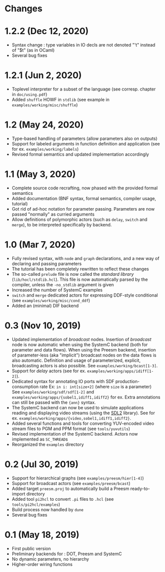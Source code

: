 # Changes

# 1.2.2 (Dec 12, 2020)

* Syntax change : type variables in IO decls are not denoted "'t" instead of "$t" (as in OCaml)
* Several bug fixes

# 1.2.1 (Jun 2, 2020)

* Toplevel interpreter for a subset of the language (see corresp. chapter in `doc/using.pdf`)
* Added `shuffle` HOWF in `stdlib` (see example in `examples/working/misc/shuffle`)

# 1.2 (May 24, 2020)

* Type-based handling of parameters (allow parameters also on outputs)
* Support for labeled arguments in function definition and application
  (see for ex. `examples/working/labels`) 
* Revised formal semantics and updated implementation accordingly

# 1.1 (May 3, 2020)

* Complete source code recrafting, now phased with the provided formal semantics
* Added documentation (BNF syntax, formal semantics, compiler usage, tutorial)
* Got rid of ad-hoc notation for parameter passing. Parameters are now passed
  "normally" as curried arguments
* Allow definitions of polymorphic actors (such as `delay`, `switch` and `merge`), to
  be interpreted specifically by backend. 

# 1.0 (Mar 7, 2020)

* Fully revised syntax, with `node` and `graph` declarations, and a new way of
  declaring and passing parameters 
* The tutorial has been completely rewritten to reflect these changes
* The so-called `prelude` file is now called the _standard library_ (`lib/hocl/stdlib.hcl`). This
  file is now automatically parsed by the compiler, unless the `-no_stdlib` argument is given
* Increased the number of SystemC examples 
* `switch` and `merge` dedicated actors for expressing DDF-style conditional (see 
   `examples/working/misc/cond_ddf`)
* Added an (minimal) DIF backend

# 0.3 (Nov 10, 2019)
* Updated implementation of _broadcast_ nodes. Insertion of _broadcast_ node is now automatic when
  using the SystemC backend (both for parameter and data flows). When using the Preesm backend,
  insertion of parameter-less (aka "implicit") broadcast nodes on the data flows is also automatic.
  Definition and usage of parameterized, explicit, broadcasting actors is also possible.
  See `examples/working/bcast[1-3]`. 
* Support for _delay_ actors (see for ex. `examples/working/apps/idiff[1-2]`).
* Dedicated syntax for annotating IO ports with SDF production-consumption rate
  Ex: `in i: int[size+2]`  (where `size` is a parameter)
  See `examples/working/sdf/sdf[1-2]` and `examples/working/apps/{sobel1,idiff1,idiff2}` for ex.
  Extra annotations can still be passed with the `{ann}` syntax.
* The SystemC backend can now be used to simulate applications reading and displaying video streams 
  (using the [SDL2](https://www.libsdl.org) library).
  See for ex. `examples/working/apps/{video,sobel1,idiff1,idiff2}`.
* Added several functions and tools for converting YUV-encoded video stream files to PGM and PPM
  format (see `tools/yuvutils`)
* Revised implementation of the SystemC backend. Actors now implemented as `SC_THREAD`s 
* Reorganized the `examples` directory

# 0.2 (Jul 30, 2019)
* Support for hierarchical graphs (see `examples/preesm/hier[1-4]`)
* Support for broadcast actors (see `examples/preesm/bcast`)
* Added target `preesm.proj` to automatically build a Preesm ready-to-import directory
* Added tool `pi2hcl` to convert `.pi` files to `.hcl` (see `tools/pi2hcl/examples`)
* Build process now handled by `dune`
* Several bug fixes

# 0.1 (May 18, 2019)
* First public version
* Preliminary backends for : DOT, Preesm and SystemC
* No dynamic parameters, no hierarchy
* Higher-order wiring functions
